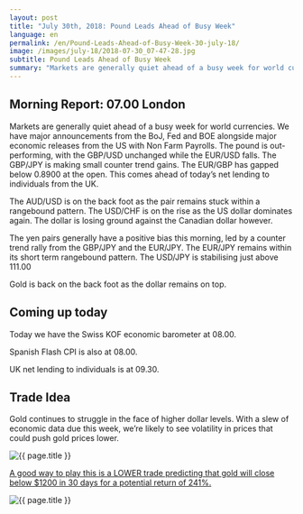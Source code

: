 ```yaml
---
layout: post
title: "July 30th, 2018: Pound Leads Ahead of Busy Week"
language: en
permalink: /en/Pound-Leads-Ahead-of-Busy-Week-30-july-18/
image: /images/july-18/2018-07-30_07-47-28.jpg
subtitle: Pound Leads Ahead of Busy Week
summary: "Markets are generally quiet ahead of a busy week for world currencies. We have major announcements from the BoJ, Fed and BOE alongside major economic releases from the US with Non Farm Payrolls"
---
```

## Morning Report: 07.00 London

Markets are generally quiet ahead of a busy week for world currencies. We have major announcements from the BoJ, Fed and BOE alongside major economic releases from the US with Non Farm Payrolls. The pound is out-performing, with the GBP/USD unchanged while the EUR/USD falls. The GBP/JPY is making small counter trend gains. The EUR/GBP has gapped below 0.8900 at the open. This comes ahead of today’s net lending to individuals from the UK. 

The AUD/USD is on the back foot as the pair remains stuck within a rangebound pattern. The USD/CHF is on the rise as the US dollar dominates again. The dollar is losing ground against the Canadian dollar however. 

The yen pairs generally have a positive bias this morning, led by a counter trend rally from the GBP/JPY and the EUR/JPY. The EUR/JPY remains within its short term rangebound pattern. The USD/JPY is stabilising just above 111.00

Gold is back on the back foot as the dollar remains on top. 

## Coming up today

Today we have the Swiss KOF economic barometer at 08.00. 

Spanish Flash CPI is also at 08.00.

UK net lending to individuals is at 09.30. 

## Trade Idea

Gold continues to struggle in the face of higher dollar levels. With a slew of economic data due this week, we’re likely to see volatility in prices that could push gold prices lower.

<img class="post-image" src="{{ site.url }}/images/july-18/2018-07-30_07-47-28.jpg" alt="{{ page.title }}" title="{{ page.title }}">

<a href="%LINK%%?currency=GBP&market=commodities&underlying=frxXAUUSD&formname=higherlower&duration_amount=30&duration_units=d&amount=10&amount_type=stake&expiry_type=duration&barrier=1200" target="_blank">A good way to play this is a LOWER trade predicting that gold will close below $1200 in 30 days for a potential return of 241%.</a>

<img class="post-image" src="{{ site.url }}/images/july-18/2018-07-30_07-54-59.jpg" alt="{{ page.title }}" title="{{ page.title }}">
